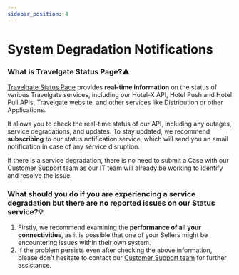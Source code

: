 ```yaml
---
sidebar_position: 4
---
```


# System Degradation Notifications


### What is Travelgate Status Page?⚠️

[Travelgate Status Page](https://app.travelgate.com/status) provides **real-time information** on the status of various Travelgate services, including our Hotel-X API, Hotel Push and Hotel Pull APIs, Travelgate website, and other services like Distribution or other Applications.

It allows you to check the real-time status of our API, including any outages, service degradations, and updates. To stay updated, we recommend **subscribing** to our status notification service, which will send you an email notification in case of any service disruption.

If there is a service degradation, there is no need to submit a Case with our Customer Support team as our IT team will already be working to identify and resolve the issue.

### What should you do if you are experiencing a service degradation but there are no reported issues on our Status service?💡
1. Firstly, we recommend examining the **performance of all your connectivities**, as it is possible that one of your Sellers might be encountering issues within their own system.
1. If the problem persists even after checking the above information, please don't hesitate to contact our [Customer Support team](https://app.travelgate.com/support) for further assistance.